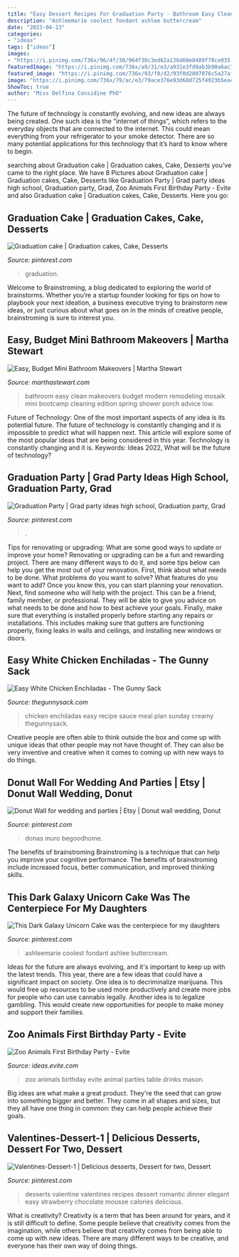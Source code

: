 ```yaml
---
title: "Easy Dessert Recipes For Graduation Party - Bathroom Easy Clean Makeovers Budget Modern Remodeling Mosaik Mini Bootcamp Cleaning Edition Spring Shower Porch Advice Low"
description: "Ashleemarie coolest fondant ashlee buttercream"
date: "2023-04-13"
categories:
- "ideas"
tags: ["ideas"]
images:
- "https://i.pinimg.com/736x/96/4f/30/964f30c3ed62a136d60e0489f70ce035.jpg"
featuredImage: "https://i.pinimg.com/736x/a9/31/e3/a931e3fd9ab3b90a6ac74a14c318be85.jpg"
featured_image: "https://i.pinimg.com/736x/93/f0/d2/93f0d2007076c5a27af2184749d02761.jpg"
image: "https://i.pinimg.com/736x/79/ac/e3/79ace376e93d68d725f4923b5eace657--elegant-desserts-desserts-for-two-romantic.jpg"
ShowToc: true
author: "Miss Delfina Considine PhD"
---
```



The future of technology is constantly evolving, and new ideas are always being created. One such idea is the “internet of things”, which refers to the everyday objects that are connected to the internet. This could mean everything from your refrigerator to your smoke detector. There are so many potential applications for this technology that it’s hard to know where to begin.

	

		
searching about Graduation cake | Graduation cakes, Cake, Desserts you've came to the right place. We have 8 Pictures about Graduation cake | Graduation cakes, Cake, Desserts like Graduation Party | Grad party ideas high school, Graduation party, Grad, Zoo Animals First Birthday Party - Evite and also Graduation cake | Graduation cakes, Cake, Desserts. Here you go:
		
    
## Graduation Cake | Graduation Cakes, Cake, Desserts

<img loading=lazy src="https://i.pinimg.com/736x/fa/7e/be/fa7ebe144c2f3248366a39adb921a0b7.jpg" onerror="this.onerror=null;this.src='https://tse4.mm.bing.net/th?id=OIP.tyzty781ZBttVoSkaCqzoQHaJQ&amp;pid=15.1';" alt="Graduation cake | Graduation cakes, Cake, Desserts">

_Source: pinterest.com_

>graduation. 

	

Welcome to Brainstroming, a blog dedicated to exploring the world of brainstorms. Whether you’re a startup founder looking for tips on how to playbook your next ideation, a business executive trying to brainstorm new ideas, or just curious about what goes on in the minds of creative people, brainstroming is sure to interest you.

    
## Easy, Budget Mini Bathroom Makeovers | Martha Stewart

<img loading=lazy src="https://assets.marthastewart.com/styles/wmax-1500/d26/clean-modern-bathroom-1016/clean-modern-bathroom-1016.jpg?itok=4i8kljw2" onerror="this.onerror=null;this.src='https://tse2.mm.bing.net/th?id=OIP.BL5uqAvRvx43TpyMKvUxngHaKh&amp;pid=15.1';" alt="Easy, Budget Mini Bathroom Makeovers | Martha Stewart">

_Source: marthastewart.com_

>bathroom easy clean makeovers budget modern remodeling mosaik mini bootcamp cleaning edition spring shower porch advice low. 

	

Future of Technology: One of the most important aspects of any idea is its potential future. The future of technology is constantly changing and it is impossible to predict what will happen next. This article will explore some of the most popular ideas that are being considered in this year.
Technology is constantly changing and it is. Keywords: Ideas 2022, What will be the future of technology?

    
## Graduation Party | Grad Party Ideas High School, Graduation Party, Grad

<img loading=lazy src="https://i.pinimg.com/736x/96/4f/30/964f30c3ed62a136d60e0489f70ce035.jpg" onerror="this.onerror=null;this.src='https://tse2.mm.bing.net/th?id=OIP.FI2xwsTs0f_5hVxoKryvVgHaJ3&amp;pid=15.1';" alt="Graduation Party | Grad party ideas high school, Graduation party, Grad">

_Source: pinterest.com_

>. 

	

Tips for renovating or upgrading: What are some good ways to update or improve your home?
Renovating or upgrading can be a fun and rewarding project. There are many different ways to do it, and some tips below can help you get the most out of your renovation. First, think about what needs to be done. What problems do you want to solve? What features do you want to add? Once you know this, you can start planning your renovation. Next, find someone who will help with the project. This can be a friend, family member, or professional. They will be able to give you advice on what needs to be done and how to best achieve your goals. Finally, make sure that everything is installed properly before starting any repairs or installations. This includes making sure that gutters are functioning properly, fixing leaks in walls and ceilings, and installing new windows or doors.

    
## Easy White Chicken Enchiladas - The Gunny Sack

<img loading=lazy src="https://www.thegunnysack.com/wp-content/uploads/2016/01/White-Chicken-Enchiladas-Recipe.jpg" onerror="this.onerror=null;this.src='https://tse4.mm.bing.net/th?id=OIP.5d9nVOtUuyH0LwSIFAxQygHaLG&amp;pid=15.1';" alt="Easy White Chicken Enchiladas - The Gunny Sack">

_Source: thegunnysack.com_

>chicken enchiladas easy recipe sauce meal plan sunday creamy thegunnysack. 

	

Creative people are often able to think outside the box and come up with unique ideas that other people may not have thought of. They can also be very inventive and creative when it comes to coming up with new ways to do things.

    
## Donut Wall For Wedding And Parties | Etsy | Donut Wall Wedding, Donut

<img loading=lazy src="https://i.pinimg.com/736x/a9/31/e3/a931e3fd9ab3b90a6ac74a14c318be85.jpg" onerror="this.onerror=null;this.src='https://tse4.mm.bing.net/th?id=OIP.h2-lDndjepxfyLyCkBIRkAHaJ4&amp;pid=15.1';" alt="Donut Wall for wedding and parties | Etsy | Donut wall wedding, Donut">

_Source: pinterest.com_

>donas muro begoodhome. 

	

The benefits of brainstroming
Brainstroming is a technique that can help you improve your cognitive performance. The benefits of brainstroming include increased focus, better communication, and improved thinking skills.

    
## This Dark Galaxy Unicorn Cake Was The Centerpiece For My Daughters

<img loading=lazy src="https://i.pinimg.com/736x/93/f0/d2/93f0d2007076c5a27af2184749d02761.jpg" onerror="this.onerror=null;this.src='https://tse3.mm.bing.net/th?id=OIP.wsTgAoSxp7s5Rdj2t7WtKAHaLH&amp;pid=15.1';" alt="This Dark Galaxy Unicorn Cake was the centerpiece for my daughters">

_Source: pinterest.com_

>ashleemarie coolest fondant ashlee buttercream. 

	

Ideas for the future are always evolving, and it's important to keep up with the latest trends. This year, there are a few ideas that could have a significant impact on society. One idea is to decriminalize marijuana. This would free up resources to be used more productively and create more jobs for people who can use cannabis legally. Another idea is to legalize gambling. This would create new opportunities for people to make money and support their families.

    
## Zoo Animals First Birthday Party - Evite

<img loading=lazy src="http://ideas.evite.com/media/zoo-animals-birthday_warren_drinks-table_es_595.jpg" onerror="this.onerror=null;this.src='https://tse3.mm.bing.net/th?id=OIP.mejNDRwrD761uqvM3QcfHgHaLM&amp;pid=15.1';" alt="Zoo Animals First Birthday Party - Evite">

_Source: ideas.evite.com_

>zoo animals birthday evite animal parties table drinks mason. 

	

Big ideas are what make a great product. They're the seed that can grow into something bigger and better. They come in all shapes and sizes, but they all have one thing in common: they can help people achieve their goals.

    
## Valentines-Dessert-1 | Delicious Desserts, Dessert For Two, Dessert

<img loading=lazy src="https://i.pinimg.com/736x/79/ac/e3/79ace376e93d68d725f4923b5eace657--elegant-desserts-desserts-for-two-romantic.jpg" onerror="this.onerror=null;this.src='https://tse2.mm.bing.net/th?id=OIP.c0R7grP27XNJa4IP73NDjAHaLJ&amp;pid=15.1';" alt="Valentines-Dessert-1 | Delicious desserts, Dessert for two, Dessert">

_Source: pinterest.com_

>desserts valentine valentines recipes dessert romantic dinner elegant easy strawberry chocolate mousse calories delicious. 

	

What is creativity?
Creativity is a term that has been around for years, and it is still difficult to define. Some people believe that creativity comes from the imagination, while others believe that creativity comes from being able to come up with new ideas. There are many different ways to be creative, and everyone has their own way of doing things.

